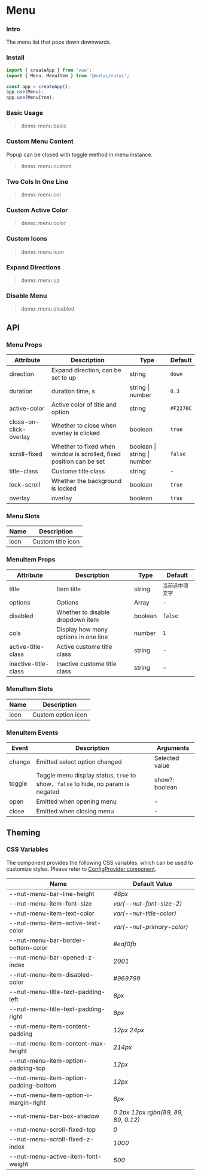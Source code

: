 # Menu

### Intro

The menu list that pops down downwards.

### Install

```js
import { createApp } from 'vue';
import { Menu, MenuItem } from '@nutui/nutui';

const app = createApp();
app.use(Menu);
app.use(MenuItem);
```

### Basic Usage

> demo: menu basic

### Custom Menu Content

Popup can be closed with toggle method in menu instance.

> demo: menu custom

### Two Cols In One Line

> demo: menu col

### Custom Active Color

> demo: menu color

### Custom Icons

> demo: menu icon

### Expand Directions

> demo: menu up

### Disable Menu

> demo: menu disabled

## API

### Menu Props

| Attribute | Description | Type | Default |
| --- | --- | --- | --- |
| direction | Expand direction, can be set to up | string | `down` |
| duration | duration time, s | string \| number | `0.3` |
| active-color | Active color of title and option | string | `#F2270C` |
| close-on-click-overlay | Whether to close when overlay is clicked | boolean | `true` |
| scroll-fixed | Whether to fixed when window is scrolled, fixed position can be set | boolean \| string \| number | `false` |
| title-class | Custome title class | string | - |
| lock-scroll | Whether the background is locked | boolean | `true` |
| overlay | overlay | boolean | `true` |

### Menu Slots

| Name | Description |
| --- | --- |
| icon | Custom title icon |

### MenuItem Props

| Attribute | Description | Type | Default |
| --- | --- | --- | --- |
| title | Item title | string | `当前选中项文字` |
| options | Options | Array | - |
| disabled | Whether to disable dropdown item | boolean | `false` |
| cols | Display how many options in one line | number | `1` |
| active-title-class | Active custome title class | string | - |
| inactive-title-class | Inactive custome title class | string | - |

### MenuItem Slots

| Name | Description |
| --- | --- |
| icon | Custom option icon |

### MenuItem Events

| Event | Description | Arguments |
| --- | --- | --- |
| change | Emitted select option changed | Selected value |
| toggle | Toggle menu display status, `true` to show，`false` to hide, no param is negated | show?: boolean |
| open | Emitted when opening menu | - |
| close | Emitted when closing menu | - |

## Theming

### CSS Variables

The component provides the following CSS variables, which can be used to customize styles. Please refer to [ConfigProvider component](#/en-US/component/configprovider).

| Name | Default Value |
| --- | --- |
| --nut-menu-bar-line-height | _48px_ |
| --nut-menu-item-font-size | _var(--nut-font-size-2)_ |
| --nut-menu-item-text-color | _var(--nut-title-color)_ |
| --nut-menu-item-active-text-color | _var(--nut-primary-color)_ |
| --nut-menu-bar-border-bottom-color | _#eaf0fb_ |
| --nut-menu-bar-opened-z-index | _2001_ |
| --nut-menu-item-disabled-color | _#969799_ |
| --nut-menu-title-text-padding-left | _8px_ |
| --nut-menu-title-text-padding-right | _8px_ |
| --nut-menu-item-content-padding | _12px 24px_ |
| --nut-menu-item-content-max-height | _214px_ |
| --nut-menu-item-option-padding-top | _12px_ |
| --nut-menu-item-option-padding-bottom | _12px_ |
| --nut-menu-item-option-i-margin-right | _6px_ |
| --nut-menu-bar-box-shadow | _0 2px 12px rgba(89, 89, 89, 0.12)_ |
| --nut-menu-scroll-fixed-top | _0_ |
| --nut-menu-scroll-fixed-z-index | _1000_ |
| --nut-menu-active-item-font-weight | _500_ |
